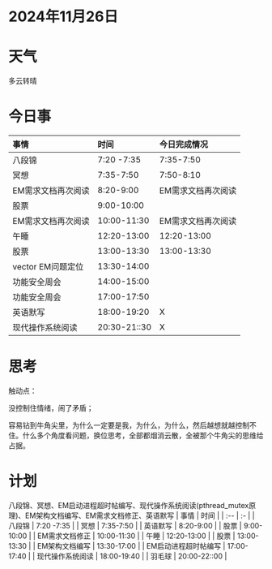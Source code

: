 # 2024年11月26日
# 天气
多云转晴
# 今日事
| 事情  | 时间 |今日完成情况|
| :-- | :- |:-|
| 八段锦 | 7:20 -7:35 |7:35-7:50|
| 冥想 | 7:35-7:50 |7:50-8:10|
| EM需求文档再次阅读 | 8:20-9:00 |EM需求文档再次阅读|
| 股票 | 9:00-10:00 |
| EM需求文档再次阅读 | 10:00-11:30 |EM需求文档再次阅读|
| 午睡  | 12:20-13:00 |12:20-13:00|
| 股票  | 13:00-13:30 |13:00-13:30|
| vector EM问题定位  | 13:30-14:00 |
| 功能安全周会 | 14:00-15:00 |
| 功能安全周会 | 17:00-17:50 |
| 英语默写 | 18:00-19:20 |X|
| 现代操作系统阅读  | 20:30-21::30 |X
# 思考
触动点：

没控制住情绪，闹了矛盾；

容易钻到牛角尖里，为什么一定要是我，为什么，为什么，然后越想就越控制不住。什么多个角度看问题，换位思考，全部都烟消云散，全被那个牛角尖的思维给占据。



# 计划
八段锦、冥想、EM启动进程超时帖编写、现代操作系统阅读(pthread_mutex原理)、EM架构文档编写、EM需求文档修正、英语默写
| 事情  | 时间 |
| :-- | :- |
| 八段锦 | 7:20 -7:35 |
| 冥想 | 7:35-7:50 |
| 英语默写 | 8:20-9:00 |
| 股票 | 9:00-10:00 |
| EM需求文档修正 | 10:00-11:30 |
| 午睡  | 12:20-13:00 |
| 股票  | 13:00-13:30 |
| EM架构文档编写  | 13:30-17:00 |
| EM启动进程超时帖编写 | 17:00-17:40 |
| 现代操作系统阅读 | 18:00-19:40 |
| 羽毛球  | 20:00-22::00 |



